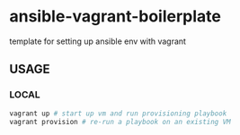 # ansible-vagrant-boilerplate
template for setting up ansible env with vagrant 


## USAGE
### LOCAL
```bash
vagrant up # start up vm and run provisioning playbook
vagrant provision # re-run a playbook on an existing VM
```
